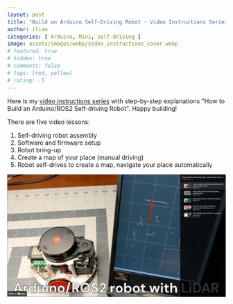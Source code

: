 ```yaml
---
layout: post
title: "Build an Arduino Self-Driving Robot - Video Instructions Series"
author: iliao
categories: [ Arduino, Mini, self-driving ]
image: assets/images/webp/video_instructions_cover.webp
# featured: true
# hidden: true
# comments: false
# tags: [red, yellow]
# rating: .5
---
```


Here is my [video instructions series](https://www.youtube.com/watch?v=6GtjAB19GP8&list=PLOSXKDW70aR8uA1IFahSKVuk5ODDfjTZV&si=UG-gdWqQZZMGCvMy) with step-by-step explanations "How to Build an Arduino/ROS2 Self-driving Robot". Happy building!

There are five video lessons:

1) Self-driving robot assembly
2) Software and firmware setup
3) Robot bring-up
4) Create a map of your place (manual driving)
5) Robot self-drives to create a map, navigate your place automatically

![Build an Arduino self-driving robot - video instructions series](/assets/images/webp/arduino-self-driving-robot-assembly-with-playlist2.webp)
